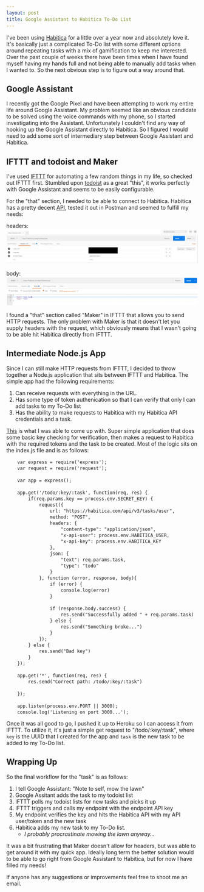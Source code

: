 ```yaml
---
layout: post
title: Google Assistant to Habitica To-Do List 
---
```


I've been using [Habitica](https://habitica.com) for a little over a year now and absolutely love it. It's basically just a complicated To-Do list with some different options around repeating tasks with a mix of gamification to keep me interested. Over the past couple of weeks there have been times when I have found myself having my hands full and not being able to manually add tasks when I wanted to. So the next obvious step is to figure out a way around that.

## Google Assistant

I recently got the Google Pixel and have been attempting to work my entire life around Google Assistant. My problem seemed like an obvious candidate to be solved using the voice commands with my phone, so I started investigating into the Assistant. Unfortunately I couldn't find any way of hooking up the Google Assistant directly to Habitica. So I figured I would need to add some sort of intermediary step between Google Assistant and Habitica.

## IFTTT and todoist and Maker

I've used [IFTTT](https://ifttt.com) for automating a few random things in my life, so checked out IFTTT first. Stumbled upon [todoist](https://todoist.com) as a great "this", it works perfectly with Google Assistant and seems to be easily configurable.

For the "that" section, I needed to be able to connect to Habitica. Habitica has a pretty decent [API](https://habitica.com/apidoc/), tested it out in Postman and seemed to fulfill my needs:

headers:
![Habitica Headers](/images/habitica-headers.jpg)

body:
![Habitica Body](/images/habitica-body.jpg)

I found a "that" section called "Maker" in IFTTT that allows you to send HTTP requests. The only problem with Maker is that it doesn't let you supply headers with the request, which obviously means that I wasn't going to be able hit Habitica directly from IFTTT.

## Intermediate Node.js App

Since I can still make HTTP requests from IFTTT, I decided to throw together a Node.js application that sits between IFTTT and Habitica. The simple app had the following requirements:

1. Can receive requests with everything in the URL.
2. Has some type of token authenication so that I can verify that only I can add tasks to my To-Do list
3. Has the ability to make requests to Habitica with my Habitica API credentials and a task.

[This](https://github.com/MattJGlick/habitica_todo_exchange) is what I was able to come up with. Super simple application that does some basic key checking for verification, then makes a request to Habitica with the required tokens and the task to be created. Most of the logic sits on the index.js file and is as follows:

```
    var express = require('express');
    var request = require('request');

    var app = express();

    app.get('/todo/:key/:task', function(req, res) {
        if(req.params.key == process.env.SECRET_KEY) {
            request({
                url: "https://habitica.com/api/v3/tasks/user",
                method: "POST",
                headers: {
                    "content-type": "application/json",  
                    "x-api-user": process.env.HABITICA_USER,
                    "x-api-key": process.env.HABITICA_KEY 
                },
                json: { 
                    "text": req.params.task, 
                    "type": "todo" 
                }
            }, function (error, response, body){
                if (error) {
                    console.log(error)
                }

                if (response.body.success) {
                    res.send("Successfully added " + req.params.task)
                } else {
                    res.send("Something broke...")
                }
            });
        } else {
            res.send("Bad key")
        }
    });

    app.get('*', function(req, res) {
        res.send("Correct path: /todo/:key/:task")

    });

    app.listen(process.env.PORT || 3000);
    console.log('Listening on port 3000...');
```

Once it was all good to go, I pushed it up to Heroku so I can access it from IFTTT. To utilize it, it's just a simple get request to "/todo/:key/:task", where `key` is the UUID that I created for the app and `task` is the new task to be added to my To-Do list.

## Wrapping Up

So the final workflow for the "task" is as follows:

1. I tell Google Assistant: "Note to self, mow the lawn"
2. Google Assitant adds the task to my todoist list
3. IFTTT polls my todoist lists for new tasks and picks it up
4. IFTTT triggers and calls my endpoint with the endpoint API key
5. My endpoint verifies the key and hits the Habitica API with my API user/token and the new task
6. Habitica adds my new task to my To-Do list.
    * *I probably procrastinate mowing the lawn anyway...*

It was a bit frustrating that Maker doesn't allow for headers, but was able to get around it with my quick app. Ideally long term the better solution would to be able to go right from Google Assistant to Habitica, but for now I have filled my needs!

If anyone has any suggestions or improvements feel free to shoot me an email.


